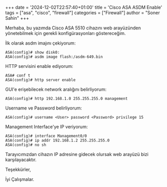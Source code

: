 +++
date = '2024-12-02T22:57:40+01:00'
title = 'Cisco ASA ASDM Enable'
tags = ["asa", "cisco", "firewall"]
categories = ["Firewall"]
author = "Soner Sahin"
+++

Merhaba, bu yazımda Cisco ASA 5510 cihazını web arayüzünden yönetebilmek için gerekli konfigürasyonları göstereceğim.

İlk olarak asdm imajını çekiyorum:
```
ASA(config)# show disk0:
ASA(config)# asdm image flash:/asdm-649.bin          
```

HTTP servisini enable ediyorum:
```
ASA# conf t
ASA(config)# http server enable
```

GUI'e erişebilecek network aralığını belirliyorum:
```
ASA(config)# http 192.168.1.0 255.255.255.0 management
```

Username ve Password belirliyorum:
```
ASA(config)# username <User> password <Password> privilege 15
```

Management Interface'ye IP veriyorum:
```
ASA(config)# interface Management0/0
ASA(config)# ip addr 192.168.1.2 255.255.255.0
ASA(config)# no sh
```

Tarayıcımızdan cihazın IP adresine gidecek olursak web arayüzü bizi karşılayacaktır.

Teşekkürler,

İyi Çalışmalar.